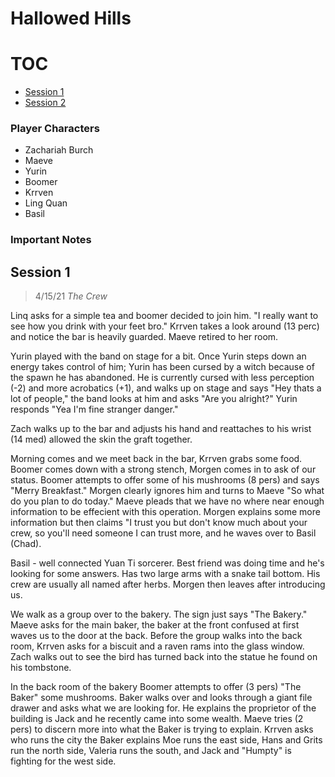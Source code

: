 # Hallowed Hills

# TOC

- [Session 1](#session-1)
- [Session 2](#session-2)

### Player Characters

 - Zachariah Burch
 - Maeve
 - Yurin
 - Boomer
 - Krrven
 - Ling Quan
 - Basil

### Important Notes


## Session 1 

> 4/15/21 _The Crew_

Linq asks for a simple tea and boomer decided to join him. "I really want to see how you drink with your feet bro." Krrven takes a look around (13 perc) and notice the bar is heavily guarded. Maeve retired to her room. 

Yurin played with the band on stage for a bit. Once Yurin steps down an energy takes control of him; Yurin has been cursed by a witch because of the spawn he has abandoned. He is currently cursed with less perception (-2) and more acrobatics (+1), and walks up on stage and says "Hey thats a lot of people," the band looks at him and asks "Are you alright?" Yurin responds "Yea I'm fine stranger danger."

Zach walks up to the bar and adjusts his hand and reattaches to his wrist (14 med) allowed the skin the graft together. 

Morning comes and we meet back in the bar, Krrven grabs some food. Boomer comes down with a strong stench, Morgen comes in to ask of our status. Boomer attempts to offer some of his mushrooms (8 pers) and says "Merry Breakfast." Morgen clearly ignores him and turns to Maeve "So what do you plan to do today." Maeve pleads that we have no where near enough information to be effecient with this operation. Morgen explains some more information but then claims "I trust you but don't know much about your crew, so you'll need someone I can trust more, and he waves over to Basil (Chad).

Basil - well connected Yuan Ti sorcerer. Best friend was doing time and he's looking for some answers. Has two large arms with a snake tail bottom. His crew are usually all named after herbs. Morgen then leaves after introducing us.

We walk as a group over to the bakery. The sign just says "The Bakery." Maeve asks for the main baker, the baker at the front confused at first waves us to the door at the back. Before the group walks into the back room, Krrven asks for a biscuit and a raven rams into the glass window. Zach walks out to see the bird has turned back into the statue he found on his tombstone. 

In the back room of the bakery Boomer attempts to offer (3 pers) "The Baker" some mushrooms. Baker walks over and looks through a giant file drawer and asks what we are looking for. He explains the proprietor of the building is Jack and he recently came into some wealth. Maeve tries (2 pers) to discern more into what the Baker is trying to explain. Krrven asks who runs the city the Baker explains Moe runs the east side, Hans and Grits run the north side, Valeria runs the south, and Jack and "Humpty" is fighting for the west side. 
